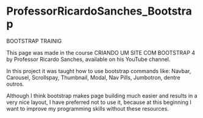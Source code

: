 # ProfessorRicardoSanches_Bootstrap

BOOTSTRAP TRAINIG

This page was made in the course CRIANDO UM SITE COM BOOTSTRAP 4 by Professor Ricardo Sanches, available on his YouTube channel.

In this project it was taught how to use bootstrap commands like: Navbar, Carousel, Scrollspay, Thumbnail, Modal, Nav Pills, Jumbotron, dentre outros.

Although I think bootstrap makes page building much easier and results in a very nice layout, I have preferred not to use it, because at this beginning I want to improve my programming skills without these resources.
